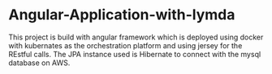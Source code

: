 # Angular-Application-with-lymda
This project is build with angular framework which is deployed using docker with kubernates as the orchestration platform and using jersey for the REstful calls.
The JPA instance used is Hibernate to connect with the mysql database on AWS.
